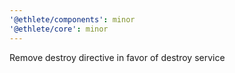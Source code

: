 ```yaml
---
'@ethlete/components': minor
'@ethlete/core': minor
---
```


Remove destroy directive in favor of destroy service
